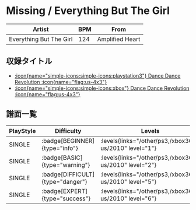 # Missing / Everything But The Girl

|Artist|BPM|From|
|------|---|----|
|Everything But The Girl|124|Amplified Heart|

## 収録タイトル

- [:icon{name="simple-icons:simple-icons:playstation3"} Dance Dance Revolution :icon{name="flag:us-4x3"}](/other/ps3)
- [:icon{name="simple-icons:simple-icons:xbox"} Dance Dance Revolution :icon{name="flag:us-4x3"}](/xbox360-us/2010)

## 譜面一覧

|PlayStyle|Difficulty|Levels|Notes|Movie|
|---------|----------|------|-----|-----|
|SINGLE| :badge[BEGINNER]{type="info"}| :levels{links="/other/ps3,/xbox360-us/2010" level="1"}|61/8||
|SINGLE| :badge[BASIC]{type="warning"}| :levels{links="/other/ps3,/xbox360-us/2010" level="2"}|94/4||
|SINGLE| :badge[DIFFICULT]{type="danger"}| :levels{links="/other/ps3,/xbox360-us/2010" level="5"}|166/5||
|SINGLE| :badge[EXPERT]{type="success"}| :levels{links="/other/ps3,/xbox360-us/2010" level="6"}|210/6||
